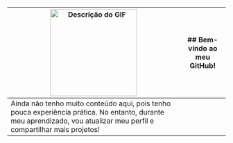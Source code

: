 | <img src="https://i.imgur.com/Ozsyrfy.gif" alt="Descrição do GIF" height="200"> | ## Bem-vindo ao meu GitHub! |
| ------------------------------------------ | --------------------------- |
|Ainda não tenho muito conteúdo aqui, pois tenho pouca experiência prática. No entanto, durante meu aprendizado, vou atualizar meu perfil e compartilhar mais projetos! 
